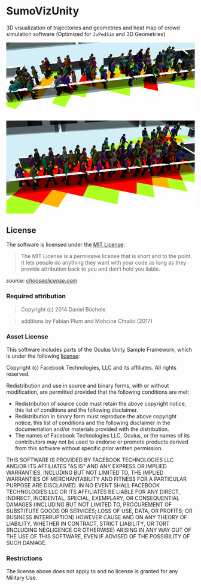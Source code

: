 # SumoVizUnity

3D visualization of trajectories and geometries and heat map of crowd simulation software (Optimized for `JuPedSim` and 3D Geometries) 

![alt text](https://github.com/wunderpraechtig/SumoVizUnity/blob/main/imageSingleQuads.PNG "Heat map with coloring of single cells.")

![alt text](https://github.com/wunderpraechtig/SumoVizUnity/blob/main/imageMultiQuads.PNG?raw=true "Heat map with coloring of multiple cells")


## License

The software is licensed under the [MIT License](LICENSE.txt):

> The MIT License is a permissive license that is short and to the point. It lets people do anything they want with your code as long as they provide attribution back to you and don’t hold you liable.

*source: [choosealicense.com](http://www.choosealicense.com/)*

### Required attribution
> Copyright (c) 2014 Daniel Büchele

> additions by Fabian Plum and Mohcine Chraibi (2017)

### Asset License
This software includes parts of the Oculus Unity Sample Framework, which is under the following [license](https://raw.githubusercontent.com/nachtmarv/SumoVizUnity/master/Assets/Plugins/Oculus/SampleFramework/license.txt):

Copyright (c) Facebook Technologies, LLC and its affiliates. All rights reserved.

Redistribution and use in source and binary forms, with or without modification,
are permitted provided that the following conditions are met:
* Redistribution of source code must retain the above copyright notice, this 
  list of conditions and the following disclaimer. 
* Redistribution in binary form must reproduce the above copyright notice, this 
  list of conditions and the following disclaimer in the documentation and/or 
  materials provided with the distribution.
* The names of Facebook Technologies LLC, Oculus, or the names of its 
  contributors may not be used to endorse or promote products derived from this 
  software without specific prior written permission.

THIS SOFTWARE IS PROVIDED BY FACEBOOK TECHNOLOGIES LLC AND/OR ITS AFFILIATES "AS IS" 
AND ANY EXPRESS OR IMPLIED WARRANTIES, INCLUDING BUT NOT LIMITED TO, THE IMPLIED 
WARRANTIES OF MERCHANTABILITY AND FITNESS FOR A PARTICULAR PURPOSE ARE DISCLAIMED. 
IN NO EVENT SHALL FACEBOOK TECHNOLOGIES LLC OR ITS AFFILIATES BE LIABLE FOR ANY 
DIRECT, INDIRECT, INCIDENTAL, SPECIAL, EXEMPLARY, OR CONSEQUENTIAL DAMAGES (INCLUDING 
BUT NOT LIMITED TO, PROCUREMENT OF SUBSTITUTE GOODS OR SERVICES; LOSS OF USE, DATA, 
OR PROFITS; OR BUSINESS INTERRUPTION) HOWEVER CAUSE AND ON ANY THEORY OF LIABILITY, 
WHETHER IN CONTRACT, STRICT LIABILITY, OR TORT (INCLUDING NEGLIGENCE OR OTHERWISE) 
ARISING IN ANY WAY OUT OF THE USE OF THIS SOFTWARE, EVEN IF ADVISED OF THE 
POSSIBILITY OF SUCH DAMAGE.


### Restrictions

The license above does not apply to and no license is granted for any Military Use.

